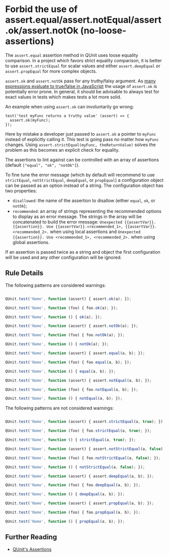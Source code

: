 # Forbid the use of assert.equal/assert.notEqual/assert.ok/assert.notOk (no-loose-assertions)

The `assert.equal` assertion method in QUnit uses loose equality comparison. In a project which favors strict equality comparison, it is better to use `assert.strictEqual` for scalar values and either `assert.deepEqual` or `assert.propEqual` for more complex objects.

`assert.ok` and `assert.notOk` pass for any truthy/falsy argument. As [many expressions evaluate to true/false in JavaScript](https://developer.mozilla.org/en-US/docs/Glossary/Truthy) the usage of `assert.ok` is potentially error prone. In general, it should be advisable to always test for exact values in tests which makes tests a lot more solid.

An example when using `assert.ok` can involuntarily go wrong:
```
test('test myFunc returns a truthy value' (assert) => {
  assert.ok(myFunc);
});
```
Here by mistake a developer just passed to `assert.ok` a pointer to `myFunc` instead of explicitly calling it. This test is going pass no matter how `myFunc` changes. Using `assert.strictEqual(myFunc, theReturnValue)` solves the problem as this becomes an explicit check for equality.

The assertions to lint against can be controlled with an array of assertions (default `["equal", "ok", "notOk"]`).

To fine tune the error message (which by default will recommend to use `strictEqual`, `notStrictEqual`, `deepEqual`, or `propEqual`) a configuration object can be passed as an option instead of a string. The configuration object has two properties:
* `disallowed`: the name of the assertion to disallow (either `equal`, `ok`, or `notOk`);
* `recommended`: an array of strings representing the recommended options to display as an error message. The strings in the array will be concatenated to build the error message: `Unexpected {{assertVar}}.{{assertion}}. Use {{assertVar}}.<recommended_1>, {{assertVar}}.<recommended_2>.` when using local assertions and `Unexpected {{assertion}}. Use <recommended_1>, <recommended_2>.` when using global assertions.

If an assertion is passed twice as a string and object the first configuration will be used and any other configuration will be ignored.

## Rule Details

The following patterns are considered warnings:

```js

QUnit.test('Name', function (assert) { assert.ok(a); });

QUnit.test('Name', function (foo) { foo.ok(a); });

QUnit.test('Name', function () { ok(a); });

QUnit.test('Name', function (assert) { assert.notOk(a); });

QUnit.test('Name', function (foo) { foo.notOk(a); });

QUnit.test('Name', function () { notOk(a); });

QUnit.test('Name', function (assert) { assert.equal(a, b); });

QUnit.test('Name', function (foo) { foo.equal(a, b); });

QUnit.test('Name', function () { equal(a, b); });

QUnit.test('Name', function (assert) { assert.notEqual(a, b); });

QUnit.test('Name', function (foo) { foo.notEqual(a, b); });

QUnit.test('Name', function () { notEqual(a, b); });

```

The following patterns are not considered warnings:

```js

QUnit.test('Name', function (assert) { assert.strictEqual(a, true); });

QUnit.test('Name', function (foo) { foo.strictEqual(a, true); });

QUnit.test('Name', function () { strictEqual(a, true); });

QUnit.test('Name', function (assert) { assert.notStrictEqual(a, false); });

QUnit.test('Name', function (foo) { foo.notStrictEqual(a, false); });

QUnit.test('Name', function () { notStrictEqual(a, false); });

QUnit.test('Name', function (assert) { assert.deepEqual(a, b); });

QUnit.test('Name', function (foo) { foo.deepEqual(a, b); });

QUnit.test('Name', function () { deepEqual(a, b); });

QUnit.test('Name', function (assert) { assert.propEqual(a, b); });

QUnit.test('Name', function (foo) { foo.propEqual(a, b); });

QUnit.test('Name', function () { propEqual(a, b); });

```

## Further Reading

* [QUnit's Assertions](https://api.qunitjs.com/category/assert/)
